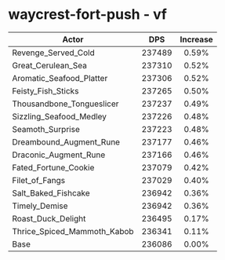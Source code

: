# waycrest-fort-push - vf
| Actor | DPS | Increase |
|---|:---:|:---:|
|Revenge_Served_Cold|237489|0.59%|
|Great_Cerulean_Sea|237310|0.52%|
|Aromatic_Seafood_Platter|237306|0.52%|
|Feisty_Fish_Sticks|237265|0.50%|
|Thousandbone_Tongueslicer|237237|0.49%|
|Sizzling_Seafood_Medley|237226|0.48%|
|Seamoth_Surprise|237223|0.48%|
|Dreambound_Augment_Rune|237177|0.46%|
|Draconic_Augment_Rune|237166|0.46%|
|Fated_Fortune_Cookie|237079|0.42%|
|Filet_of_Fangs|237029|0.40%|
|Salt_Baked_Fishcake|236942|0.36%|
|Timely_Demise|236942|0.36%|
|Roast_Duck_Delight|236495|0.17%|
|Thrice_Spiced_Mammoth_Kabob|236341|0.11%|
|Base|236086|0.00%|

